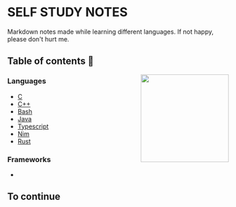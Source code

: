 # SELF STUDY NOTES

Markdown notes made while learning different languages. If not happy, please don't hurt me. 

## Table of contents 📑

<img src="https://wompampsupport.azureedge.net/fetchimage?siteId=7575&v=2&jpgQuality=100&width=700&url=https%3A%2F%2Fi.kym-cdn.com%2Fphotos%2Fimages%2Fnewsfeed%2F001%2F384%2F541%2F1d8.jpg" align="right" height="200">

### Languages

* [C](C.md)
* [C++](C++)
* [Bash](Bash.md)
* [Java](Java.md)
* [Typescript](Typescript.md)
* [Nim](Nim.md)
* [Rust](Rust.md)

### Frameworks

*

## To continue 
